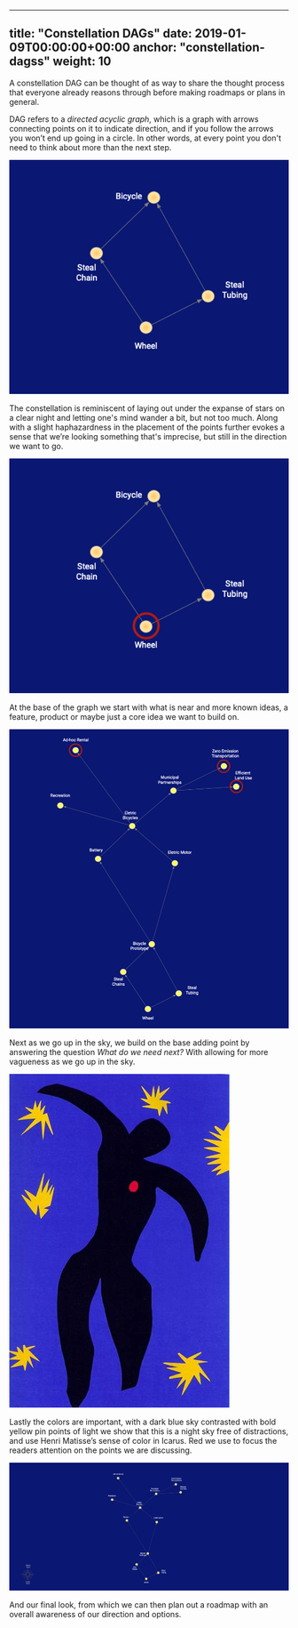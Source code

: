 

---
title: "Constellation DAGs"
date: 2019-01-09T00:00:00+00:00
anchor: "constellation-dagss"
weight: 10
---

A constellation DAG can be thought of as way to share the thought process that everyone already reasons through before making roadmaps or plans in general.

DAG refers to a *directed acyclic graph*, which is a graph with arrows connecting points on it to indicate direction, and if you follow the arrows you won’t end up going in a circle. In other words, at every point you don't need to think about more than the next step.

![](images/constellation-dags-1.png)

The constellation is reminiscent of laying out under the expanse of stars on a clear night and letting one's mind wander a bit, but not too much. Along with a slight haphazardness in the placement of the points further evokes a sense that we’re looking something that's imprecise, but still in the direction we want to go.

![](images/constellation-dags-2.png)

At the base of the graph we start with what is near and more known ideas, a feature, product or maybe just a core idea we want to build on.

![](images/constellation-dags-3.png)

Next as we go up in the sky, we build on the base adding point by answering the question *What do we need next?* With allowing for more vagueness as we go up in the sky.

![](images/icarus-1944.jpg)

Lastly the colors are important, with a dark blue sky contrasted with bold yellow pin points of light we show that this is a night sky free of distractions, and use Henri Matisse’s sense of color in Icarus. Red we use to focus the readers attention on the points we are discussing. 

![](images/constellation-dags-4.png)

And our final look, from which we can then plan out a roadmap    with an overall awareness of our direction and options. 